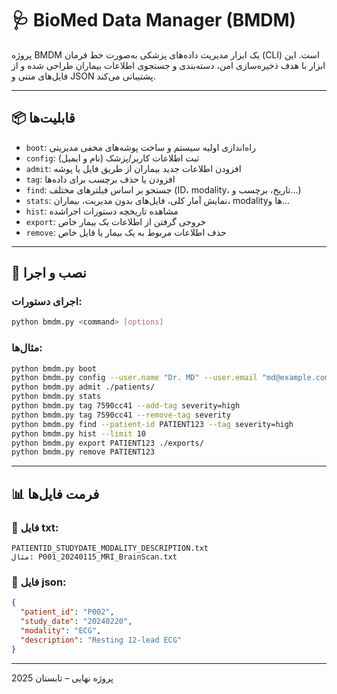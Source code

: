 
# 🩺 BioMed Data Manager (BMDM)

پروژه BMDM یک ابزار مدیریت داده‌های پزشکی به‌صورت خط فرمان (CLI) است. این ابزار با هدف ذخیره‌سازی امن، دسته‌بندی و جستجوی اطلاعات بیماران طراحی شده و از فایل‌های متنی و JSON پشتیبانی می‌کند.

---

## 📦 قابلیت‌ها

- `boot`: راه‌اندازی اولیه سیستم و ساخت پوشه‌های مخفی مدیریتی
- `config`: ثبت اطلاعات کاربر/پزشک (نام و ایمیل)
- `admit`: افزودن اطلاعات جدید بیماران از طریق فایل یا پوشه
- `tag`: افزودن یا حذف برچسب برای داده‌ها
- `find`: جستجو بر اساس فیلترهای مختلف (ID، modality، تاریخ، برچسب و...)
- `stats`: نمایش آمار کلی، فایل‌های بدون مدیریت، بیماران، modalityها و...
- `hist`: مشاهده تاریخچه دستورات اجراشده
- `export`: خروجی گرفتن از اطلاعات یک بیمار خاص
- `remove`: حذف اطلاعات مربوط به یک بیمار یا فایل خاص

---

## 🧪 نصب و اجرا

### اجرای دستورات:

```bash
python bmdm.py <command> [options]
```

### مثال‌ها:

```bash
python bmdm.py boot
python bmdm.py config --user.name "Dr. MD" --user.email "md@example.com"
python bmdm.py admit ./patients/
python bmdm.py stats
python bmdm.py tag 7590cc41 --add-tag severity=high
python bmdm.py tag 7590cc41 --remove-tag severity
python bmdm.py find --patient-id PATIENT123 --tag severity=high
python bmdm.py hist --limit 10
python bmdm.py export PATIENT123 ./exports/
python bmdm.py remove PATIENT123
```

---

## 📊 فرمت فایل‌ها

### 📄 فایل txt:

```
PATIENTID_STUDYDATE_MODALITY_DESCRIPTION.txt
مثال: P001_20240115_MRI_BrainScan.txt
```

### 📄 فایل json:

```json
{
  "patient_id": "P002",
  "study_date": "20240220",
  "modality": "ECG",
  "description": "Resting 12-lead ECG"
}
```

---

پروژه نهایی – تابستان 2025

